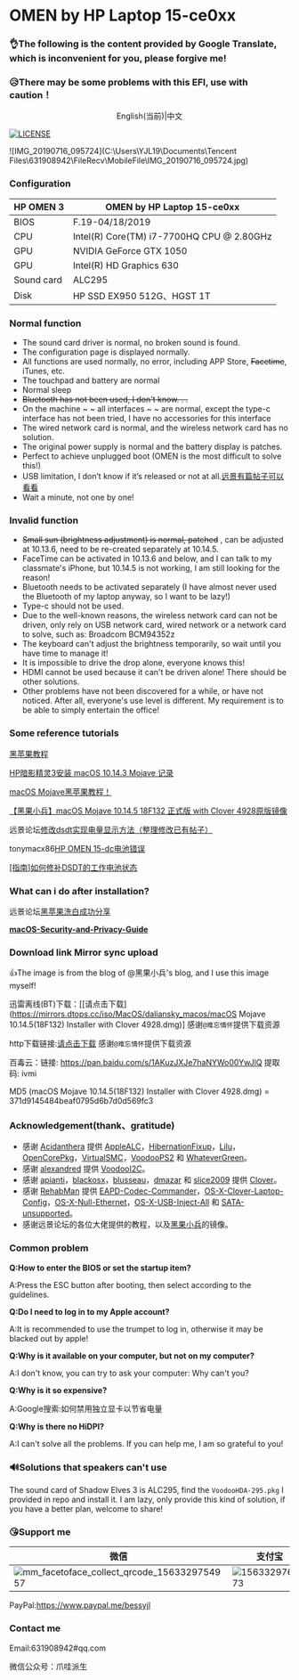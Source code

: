 # OMEN by HP Laptop 15-ce0xx

### **👌The following is the content provided by Google Translate, which is inconvenient for you, please forgive me!**

### 😥There may be some problems with this EFI, use with caution！

<p><center>English(当前)|中文</center></p>

[![LICENSE](https://img.shields.io/badge/license-Anti%20996-blue.svg)](https://github.com/996icu/996.ICU/blob/master/LICENSE)

![IMG_20190716_095724](C:\Users\YJL19\Documents\Tencent Files\631908942\FileRecv\MobileFile\IMG_20190716_095724.jpg)

### Configuration

| HP OMEN 3  | OMEN by HP Laptop 15-ce0xx                |
| ---------- | ----------------------------------------- |
| BIOS       | F.19-04/18/2019                           |
| CPU        | Intel(R) Core(TM) i7-7700HQ CPU @ 2.80GHz |
| GPU        | NVIDIA GeForce GTX 1050                   |
| GPU        | Intel(R) HD Graphics 630                  |
| Sound card | ALC295                                    |
| Disk       | HP SSD EX950 512G、HGST 1T                |

### Normal function

- The sound card driver is normal, no broken sound is found.
- The configuration page is displayed normally.
- All functions are used normally, no error, including APP Store, ~~Facetime~~, iTunes, etc.
- The touchpad and battery are normal
- Normal sleep
- ~~Bluetooth has not been used, I don't know. . .~~
- On the machine ~ ~ all interfaces ~ ~ are normal, except the type-c interface has not been tried, I have no accessories for this interface
- The wired network card is normal, and the wireless network card has no solution.
- The original power supply is normal and the battery display is patches.
- Perfect to achieve unplugged boot (OMEN is the most difficult to solve this!)
- USB limitation, I don’t know if it’s released or not at all.[远景有篇帖子可以看看](http://bbs.pcbeta.com/viewthread-1804129-1-1.html)
- Wait a minute, not one by one!

### Invalid function

- ~~Small sun (brightness adjustment) is normal, patched~~ , can be adjusted at 10.13.6, need to be re-created separately at 10.14.5.
- FaceTime can be activated in 10.13.6 and below, and I can talk to my classmate's iPhone, but 10.14.5 is not working, I am still looking for the reason!
- Bluetooth needs to be activated separately (I have almost never used the Bluetooth of my laptop anyway, so I want to be lazy!)
- Type-c should not be used.
- Due to the well-known reasons, the wireless network card can not be driven, only rely on USB network card, wired network or a network card to solve, such as: Broadcom BCM94352z
- The keyboard can't adjust the brightness temporarily, so wait until you have time to manage it!
- It is impossible to drive the drop alone, everyone knows this!
- HDMI cannot be used because it can't be driven alone! There should be other solutions.
- Other problems have not been discovered for a while, or have not noticed. After all, everyone's use level is different. My requirement is to be able to simply entertain the office!

### Some reference tutorials

[黑苹果教程](http://www.zhuimeng.online/clover.html)

[HP暗影精灵3安装 macOS 10.14.3 Mojave 记录](https://mp.weixin.qq.com/s/oPAwyR9WafBcg0N-raPWYw)

[macOS Mojave黑苹果教程！](https://mp.weixin.qq.com/s/st7feN-yHfDcvCEngvbIEw)

[【黑果小兵】macOS Mojave 10.14.5 18F132 正式版 with Clover 4928原版镜像](https://blog.daliansky.net/macOS-Mojave-10.14.5-18F132-official-version-with-Clover-4928-original-image.html)

远景论坛[修改dsdt实现电量显示方法（整理修改已有帖子）](http://bbs.pcbeta.com/viewthread-1778499-1-1.html)

tonymacx86[HP OMEN 15-dc电池错误](https://www.tonymacx86.com/threads/solved-hp-omen-15-dc-battery-error.263814/#post-1841023)

[[指南]如何修补DSDT的工作电池状态](https://www.tonymacx86.com/threads/guide-how-to-patch-dsdt-for-working-battery-status.116102/)

### What can i do after installation?

远景论坛[黑苹果洗白成功分享](http://bbs.pcbeta.com/viewthread-1798846-1-1.html)

**[macOS-Security-and-Privacy-Guide](https://github.com/drduh/macOS-Security-and-Privacy-Guide)**

### Download link Mirror sync upload

👍The image is from the blog of @黑果小兵's blog, and I use this image myself!

迅雷离线(BT)下载：[[请点击下载](https://mirrors.dtops.cc/iso/MacOS/daliansky_macos/macOS Mojave 10.14.5(18F132) Installer with Clover 4928.dmg)] 感谢`@难忘情怀`提供下载资源

http下载链接:[请点击下载](https://mirrors.dtops.cc/iso/MacOS/daliansky_macos/) 感谢`@难忘情怀`提供下载资源

百毒云：链接: <https://pan.baidu.com/s/1AKuzJXJe7haNYWo00YwJlQ> 提取码: ivmi

MD5 (macOS Mojave 10.14.5(18F132) Installer with Clover 4928.dmg) = 371d9145484beaf0795d6b7d0d569fc3

### Acknowledgement(thank、gratitude)

- 感谢 [Acidanthera](https://github.com/acidanthera) 提供 [AppleALC](https://github.com/acidanthera/AppleALC)，[HibernationFixup](https://github.com/acidanthera/HibernationFixup)，[Lilu](https://github.com/acidanthera/Lilu)，[OpenCorePkg](https://github.com/acidanthera/OpenCorePkg)，[VirtualSMC](https://github.com/acidanthera/VirtualSMC)，[VoodooPS2](https://github.com/acidanthera/VoodooPS2) 和 [WhateverGreen](https://github.com/acidanthera/WhateverGreen)。
- 感谢 [alexandred](https://github.com/alexandred) 提供 [VoodooI2C](https://github.com/alexandred/VoodooI2C)。
- 感谢 [apianti](https://sourceforge.net/u/apianti)，[blackosx](https://sourceforge.net/u/blackosx)，[blusseau](https://sourceforge.net/u/blusseau)，[dmazar](https://sourceforge.net/u/dmazar) 和 [slice2009](https://sourceforge.net/u/slice2009) 提供 [Clover](https://sourceforge.net/projects/cloverefiboot)。
- 感谢 [RehabMan](https://github.com/RehabMan) 提供 [EAPD-Codec-Commander](https://github.com/RehabMan/EAPD-Codec-Commander)，[OS-X-Clover-Laptop-Config](https://github.com/RehabMan/OS-X-Clover-Laptop-Config)，[OS-X-Null-Ethernet](https://github.com/RehabMan/OS-X-Null-Ethernet)，[OS-X-USB-Inject-All](https://github.com/RehabMan/OS-X-USB-Inject-All) 和 [SATA-unsupported](https://github.com/RehabMan/hack-tools/tree/master/kexts/SATA-unsupported.kext)。
- 感谢远景论坛的各位大佬提供的教程，以及[黑果小兵](https://github.com/daliansky)的镜像。

### Common problem

**Q:How to enter the BIOS or set the startup item?**

A:Press the ESC button after booting, then select according to the guidelines.

**Q:Do I need to log in to my Apple account?**

A:It is recommended to use the trumpet to log in, otherwise it may be blacked out by apple!

**Q:Why is it available on your computer, but not on my computer?**

A:I don't know, you can try to ask your computer: Why can't you?

**Q:Why is it so expensive?**

A:Google搜索:如何禁用独立显卡以节省电量

**Q:Why is there no HiDPI?**

A:I can't solve all the problems. If you can help me, I am so grateful to you!

### 🔊Solutions that speakers can't use

The sound card of Shadow Elves 3 is ALC295, find the `VoodooHDA-295.pkg` I provided in repo and install it. I am lazy, only provide this kind of solution, if you have a better plan, welcome to share!

### 😘Support me

| 微信                                                         | 支付宝                                                     |
| ------------------------------------------------------------ | ---------------------------------------------------------- |
| ![mm_facetoface_collect_qrcode_1563329754957](C:\Users\YJL19\Desktop\mm_facetoface_collect_qrcode_1563329754957.png) | ![1563329762473](C:\Users\YJL19\Desktop\1563329762473.jpg) |

PayPal:https://www.paypal.me/bessyjl

### Contact me

Email:631908942#qq.com

微信公众号：爪哇派生